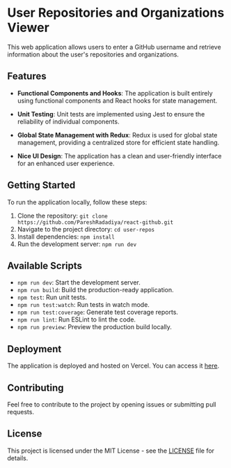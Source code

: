 # User Repositories and Organizations Viewer

This web application allows users to enter a GitHub username and retrieve information about the user's repositories and organizations.

## Features

- **Functional Components and Hooks**: The application is built entirely using functional components and React hooks for state management.

- **Unit Testing**: Unit tests are implemented using Jest to ensure the reliability of individual components.

- **Global State Management with Redux**: Redux is used for global state management, providing a centralized store for efficient state handling.

- **Nice UI Design**: The application has a clean and user-friendly interface for an enhanced user experience.

## Getting Started

To run the application locally, follow these steps:

1. Clone the repository: `git clone https://github.com/PareshRadadiya/react-github.git`
2. Navigate to the project directory: `cd user-repos`
3. Install dependencies: `npm install`
4. Run the development server: `npm run dev`


## Available Scripts

- `npm run dev`: Start the development server.
- `npm run build`: Build the production-ready application.
- `npm test`: Run unit tests.
- `npm run test:watch`: Run tests in watch mode.
- `npm run test:coverage`: Generate test coverage reports.
- `npm run lint`: Run ESLint to lint the code.
- `npm run preview`: Preview the production build locally.

## Deployment

The application is deployed and hosted on Vercel. You can access it [here](https://react-github-tau.vercel.app/).

## Contributing

Feel free to contribute to the project by opening issues or submitting pull requests.

## License

This project is licensed under the MIT License - see the [LICENSE](LICENSE) file for details.
